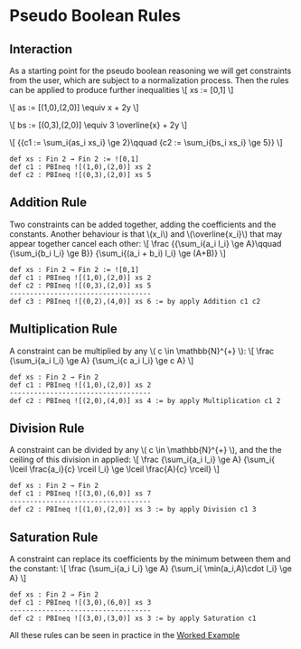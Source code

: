 Pseudo Boolean Rules
============

Interaction
-----------------------------

As a starting point for the pseudo boolean reasoning we will get constraints from the user, which are subject to a normalization process. Then the rules can be applied to produce further inequalities
\\[
    xs := [0,1]
\\]

\\[
    as := [(1,0),(2,0)] \equiv x + 2y 
\\]

\\[
    bs := [(0,3),(2,0)] \equiv 3 \overline{x} + 2y
\\]

\\[
    {{c1 := \sum_i{as_i xs_i} \ge 2}\qquad {c2 := \sum_i{bs_i xs_i} \ge 5}}
\\]
```lean
def xs : Fin 2 → Fin 2 := ![0,1]
def c1 : PBIneq ![(1,0),(2,0)] xs 2
def c2 : PBIneq ![(0,3),(2,0)] xs 5
```


Addition Rule
-----------------------------
Two constraints can be added together, adding the coefficients and the constants. Another behaviour is that \\(x_i\\) and \\(\overline{x_i}\\) that may appear together cancel each other:
\\[ \frac
    {{\sum_i{a_i l_i} \ge A}\qquad {\sum_i{b_i l_i} \ge B}}
    {\sum_i{(a_i + b_i) l_i} \ge (A+B)}
\\]

```lean
def xs : Fin 2 → Fin 2 := ![0,1]
def c1 : PBIneq ![(1,0),(2,0)] xs 2
def c2 : PBIneq ![(0,3),(2,0)] xs 5
-----------------------------------
def c3 : PBIneq ![(0,2),(4,0)] xs 6 := by apply Addition c1 c2
```

Multiplication Rule
-----------------------------
A constraint can be multiplied by any \\( c \in \mathbb{N}^{+} \\):
\\[ \frac
    {\sum_i{a_i l_i} \ge A}
    {\sum_i{c a_i l_i} \ge c A}
\\]

```lean
def xs : Fin 2 → Fin 2
def c1 : PBIneq ![(1,0),(2,0)] xs 2
-----------------------------------
def c2 : PBIneq ![(2,0),(4,0)] xs 4 := by apply Multiplication c1 2
```

Division Rule
-----------------------------
A constraint can be divided by any \\( c \in \mathbb{N}^{+} \\), and the the ceiling of this division in applied:
\\[ \frac
    {\sum_i{a_i l_i} \ge A}
    {\sum_i{ \lceil \frac{a_i}{c} \rceil l_i} \ge \lceil \frac{A}{c} \rceil}
\\]

```lean
def xs : Fin 2 → Fin 2
def c1 : PBIneq ![(3,0),(6,0)] xs 7
-----------------------------------
def c2 : PBIneq ![(1,0),(2,0)] xs 3 := by apply Division c1 3
```

Saturation Rule
-----------------------------
A constraint can replace its coefficients by the minimum between them and the constant:
\\[ \frac
    {\sum_i{a_i l_i} \ge A}
    {\sum_i{ \min(a_i,A)\cdot l_i} \ge A}
\\]

```lean
def xs : Fin 2 → Fin 2
def c1 : PBIneq ![(3,0),(6,0)] xs 3
-----------------------------------
def c2 : PBIneq ![(3,0),(3,0)] xs 3 := by apply Saturation c1
```

All these rules can be seen in practice in the [Worked Example](./worked_example.md)